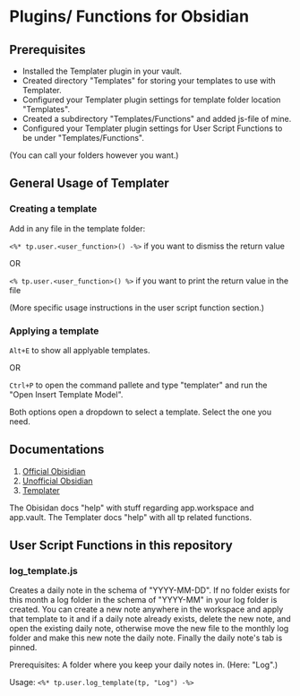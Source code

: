 # Plugins/ Functions for Obsidian

## Prerequisites

- Installed the Templater plugin in your vault.
- Created directory "Templates" for storing your templates to use with Templater.
- Configured your Templater plugin settings for template folder location "Templates".
- Created a subdirectory "Templates/Functions" and added js-file of mine.
- Configured your Templater plugin settings for User Script Functions to be under "Templates/Functions".

(You can call your folders however you want.)

## General Usage of Templater

### Creating a template

Add in any file in the template folder:

```<%* tp.user.<user_function>() -%>``` if you want to dismiss the return value

OR

```<% tp.user.<user_function>() %>``` if you want to print the return value in the file

(More specific usage instructions in the user script function section.)

### Applying a template

```Alt+E``` to show all applyable templates.

OR

```Ctrl+P``` to open the command pallete and type "templater" and run the "Open Insert Template Model".

Both options open a dropdown to select a template. Select the one you need.


## Documentations

1. [Official Obisidian](https://github.com/obsidianmd/obsidian-api)
2. [Unofficial Obsidian](https://marcus.se.net/obsidian-plugin-docs/)
3. [Templater](https://silentvoid13.github.io/Templater/introduction.html)

The Obisidan docs "help" with stuff regarding app.workspace and app.vault.
The Templater docs "help" with all tp related functions.


## User Script Functions in this repository

### log_template.js

Creates a daily note in the schema of "YYYY-MM-DD". If no folder exists for this month a log folder in the schema of "YYYY-MM" in your log folder is created. You can create a new note anywhere in the workspace and apply that template to it and if a daily note already exists, delete the new note, and open the existing daily note, otherwise move the new file to the monthly log folder and make this new note the daily note. Finally the daily note's tab is pinned.

Prerequisites: A folder where you keep your daily notes in. (Here: "Log".)

Usage: ```<%* tp.user.log_template(tp, "Log") -%>```